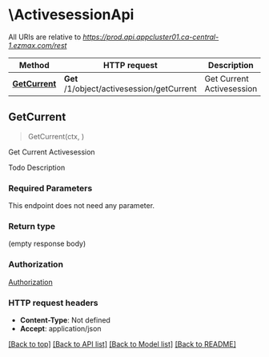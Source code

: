 # \ActivesessionApi

All URIs are relative to *https://prod.api.appcluster01.ca-central-1.ezmax.com/rest*

Method | HTTP request | Description
------------- | ------------- | -------------
[**GetCurrent**](ActivesessionApi.md#GetCurrent) | **Get** /1/object/activesession/getCurrent | Get Current Activesession



## GetCurrent

> GetCurrent(ctx, )

Get Current Activesession

Todo Description

### Required Parameters

This endpoint does not need any parameter.

### Return type

 (empty response body)

### Authorization

[Authorization](../README.md#Authorization)

### HTTP request headers

- **Content-Type**: Not defined
- **Accept**: application/json

[[Back to top]](#) [[Back to API list]](../README.md#documentation-for-api-endpoints)
[[Back to Model list]](../README.md#documentation-for-models)
[[Back to README]](../README.md)

